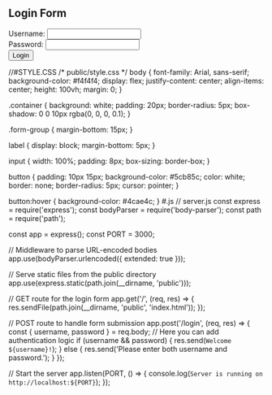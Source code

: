 <!-- public/index.html -->
<!DOCTYPE html>
<html lang="en">
<head>
    <meta charset="UTF-8">
    <meta name="viewport" content="width=device-width, initial-scale=1.0">
    <link rel="stylesheet" href="style.css">
    <title>Login Form</title>
</head>
<body>
    <div class="container">
        <h2>Login Form</h2>
        <form action="/login" method="POST">
            <div class="form-group">
                <label for="username">Username:</label>
                <input type="text" id="username" name="username" required>
            </div>
            <div class="form-group">
                <label for="password">Password:</label>
                <input type="password" id="password" name="password" required>
            </div>
            <button type="submit">Login</button>
        </form>
    </div>
</body>
</html>
//#STYLE.CSS
/* public/style.css */
body {
    font-family: Arial, sans-serif;
    background-color: #f4f4f4;
    display: flex;
    justify-content: center;
    align-items: center;
    height: 100vh;
    margin: 0;
}

.container {
    background: white;
    padding: 20px;
    border-radius: 5px;
    box-shadow: 0 0 10px rgba(0, 0, 0, 0.1);
}

.form-group {
    margin-bottom: 15px;
}

label {
    display: block;
    margin-bottom: 5px;
}

input {
    width: 100%;
    padding: 8px;
    box-sizing: border-box;
}

button {
    padding: 10px 15px;
    background-color: #5cb85c;
    color: white;
    border: none;
    border-radius: 5px;
    cursor: pointer;
}

button:hover {
    background-color: #4cae4c;
}
#.js
// server.js
const express = require('express');
const bodyParser = require('body-parser');
const path = require('path');

const app = express();
const PORT = 3000;

// Middleware to parse URL-encoded bodies
app.use(bodyParser.urlencoded({ extended: true }));

// Serve static files from the public directory
app.use(express.static(path.join(__dirname, 'public')));

// GET route for the login form
app.get('/', (req, res) => {
    res.sendFile(path.join(__dirname, 'public', 'index.html'));
});

// POST route to handle form submission
app.post('/login', (req, res) => {
    const { username, password } = req.body;
    // Here you can add authentication logic
    if (username && password) {
        res.send(`Welcome ${username}!`);
    } else {
        res.send('Please enter both username and password.');
    }
});

// Start the server
app.listen(PORT, () => {
    console.log(`Server is running on http://localhost:${PORT}`);
});
